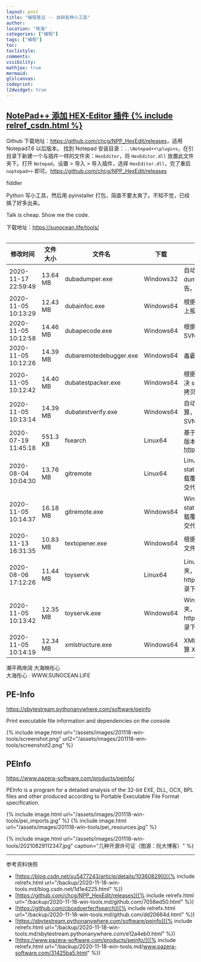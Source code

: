 ```yaml
---
layout: post
title: "编程笔记 -- 自研各种小工具"
author:
location: "珠海"
categories: ["编程"]
tags: ["编程"]
toc:
toclistyle:
comments:
visibility:
mathjax: true
mermaid:
glslcanvas:
codeprint:
l2dwidget: true
---
```



## [NotePad++ 添加 HEX-Editor 插件 {% include relref_csdn.html %}](https://blog.csdn.net/xu5477243/article/details/103608290)

Github 下载地址：<https://github.com/chcg/NPP_HexEdit/releases>，适用 Notepad7.6 以后版本。
找到 Notepad 安装目录：`..\Notepad++\plugins`，在引目录下新建一个与插件一样的文件夹：`HexEditor`，将 `HexEditor.dll` 放置此文件夹下。打开 `Notepad`，设置 > 导入 > 导入插件，选择 `HexEditor.dll`，完了重启 `noptepad++` 即可。<https://github.com/chcg/NPP_HexEdit/releases>

fiddler

Python 写小工具，然后用 pyinstaller 打包，简直不要太爽了。不知不觉，已经搞了好多出来。

Talk is cheap. Show me the code.

下载地址：<https://sunocean.life/tools/>

<table class="tablestyle" ntablew="2:2:3:2:8"></table>

| 修改时间 | 文件大小 | 文件名 | 下载 | 备注 |
| ----- | ----- | ----- | ----- | ----- |
| 2020-11-17 22:59:49 | 13.64 MB | dubadumper.exe | Windows32 | 自动分析毒霸 dump 平台下载下来的 dump，自动匹配所有 pdb，并给出报告。 |
| 2020-11-05 10:13:29 | 12.43 MB | dubainfoc.exe | Windows64 | 根据毒霸 Infoc kfmt 文件，自动生成 C++ 上报代码。 |
| 2020-11-05 10:12:58 | 14.46 MB | dubapecode.exe | Windows64 | 根据毒霸外网 PE 文件，自动分析代码 SVN/GIT 位置。 |
| 2020-11-05 10:12:26 | 14.39 MB | dubaremotedebugger.exe | Windows64 | 毒霸远程调试辅助工具。 |
| 2020-11-05 10:12:42 | 14.40 MB | dubatestpacker.exe | Windows64 | 根据路径清单，自动打包和还原文件。（解决 svn replaced 问题，从 svn Commit 拷贝所有改动的 full paths 另存为文本） |
| 2020-11-05 10:13:14 | 14.39 MB | dubatestverify.exe | Windows64 | 自动完成提测文件 签名校验 和 MD5 计算，支持本地路径、共享路径、FTP 和 SVN 网址。 |
| 2020-07-19 11:45:18 | 551.3 KB | fsearch | Linux64 | 基于名称快速定位文件和文件夹。CentOS 版本的 Everything，构建自：<https://github.com/cboxdoerfer/fsearch> |
| 2020-08-04 10:04:30 | 13.76 MB | gitremote | Linux64 | Linux Git 代码打包工具。根据 “git status” 代码改动，提供代码打包上传和下载覆盖的功能，方便跨系统 Review 和提交代码。 |
| 2020-11-05 10:14:37 | 16.18 MB | gitremote.exe | Windows64 | Windows Git 代码打包工具。根据 “git status” 代码改动，提供代码打包上传和下载覆盖的功能，方便跨系统 Review 和提交代码。 |
| 2020-11-13 16:31:35 | 10.83 MB | textopener.exe | Windows64 | 根据清单，用 Notepad++ 批量打开本地文件，或者用 Chrome 批量打开网址。 |
| 2020-08-06 17:12:26 | 11.44 MB | toyservk | Linux64 | Linux 局域网共享利器。放到任意文件夹，双击运行，即可通过 http://localhost:8000/ 浏览和下载那个目录下的文件了。 |
| 2020-11-05 10:13:42 | 12.35 MB | toyservk.exe | Windows64 | Windows 局域网共享利器。放到任意文件夹，双击运行，即可通过 http://localhost:8000/ 浏览和下载那个目录下的文件了。 |
| 2020-11-05 10:14:19 | 12.34 MB | xmlstructure.exe | Windows64 | XML 文件格式校验，格式化输出，同时计算 XML 的结构。 |

潮平两岸阔
大海映彤心<br/>
大海彤心 · WWW.SUNOCEAN.LIFE


## PE-Info

<https://sbytestream.pythonanywhere.com/software/peinfo>

Print executable file information and dependencies on the console

{% include image.html url="/assets/images/201118-win-tools/screenshot.png"
url2="/assets/images/201118-win-tools/screenshot2.png" %}


## PEInfo

<https://www.pazera-software.com/products/peinfo/>

PEInfo is a program for a detailed analysis of the 32-bit EXE, DLL, OCX, BPL files and other produced according to Portable Executable File Format specification.

{% include image.html url="/assets/images/201118-win-tools/pei_imports.jpg" %}
{% include image.html url="/assets/images/201118-win-tools/pei_resources.jpg" %}

{% include image.html url="/assets/images/201118-win-tools/20210829112347.jpg" caption="几种开源许可证（图源：阮大博客）" %}



<hr class='reviewline'/>
<p class='reviewtip'><script type='text/javascript' src='{% include relref.html url="/assets/reviewjs/blogs/2020-11-18-win-tools.md.js" %}'></script></p>
<font class='ref_snapshot'>参考资料快照</font>

- [https://blog.csdn.net/xu5477243/article/details/103608290]({% include relrefx.html url="/backup/2020-11-18-win-tools.md/blog.csdn.net/1d1e4225.html" %})
- [https://github.com/chcg/NPP_HexEdit/releases]({% include relrefx.html url="/backup/2020-11-18-win-tools.md/github.com/7058ed50.html" %})
- [https://github.com/cboxdoerfer/fsearch]({% include relrefx.html url="/backup/2020-11-18-win-tools.md/github.com/dd20664d.html" %})
- [https://sbytestream.pythonanywhere.com/software/peinfo]({% include relrefx.html url="/backup/2020-11-18-win-tools.md/sbytestream.pythonanywhere.com/e12a4eb0.html" %})
- [https://www.pazera-software.com/products/peinfo/]({% include relrefx.html url="/backup/2020-11-18-win-tools.md/www.pazera-software.com/31425ba5.html" %})
